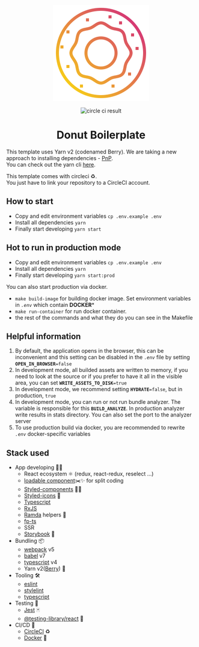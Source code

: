 <p align="center">
  <img src="/public/images/logo256x256.png" alt="Donut Logo"/>
</p>

<p align="center">
  <img src="https://circleci.com/gh/kirill-krasuk/new_boilerplate.svg?style=svg" alt="circle ci result"/>
</p>


<h1 align="center">
Donut Boilerplate
</h1>

This template uses Yarn v2 (codenamed Berry). We are taking a new approach to installing dependencies - [PnP](https://classic.yarnpkg.com/en/docs/pnp/).<br/>
You can check out the yarn cli [here](https://yarnpkg.com/cli/install).

This template comes with circleci ♻️.<br/>
You just have to link your repository to a CircleCI account.

## How to start

- Copy and edit environment variables `cp .env.example .env`
- Install all dependencies `yarn`
- Finally start developing `yarn start`

## Hot to run in production mode
- Copy and edit environment variables `cp .env.example .env`
- Install all dependencies `yarn`
- Finally start developing `yarn start:prod`

You can also start production via docker.
- `make build-image` for building docker image. Set environment variables in *`.env`*  which contain **DOCKER***
- `make run-container` for run docker container.
- the rest of the commands and what they do you can see in the Makefile
## Helpful information
1. By default, the application opens in the browser, this can be inconvenient and this setting can be disabled in the *`.env`* file by setting **`OPEN_IN_BROWSER`**`=false`
1. In development mode, all builded assets are written to memory, if you need to look at the source or if you prefer to have it all in the visible area, you can set **`WRITE_ASSETS_TO_DISK`**`=true` 
1. In development mode, we recommend setting **`HYDRATE`**`=false`, but in production, `true`
1. In development mode, you can run or not run bundle analyzer. 
The variable is responsible for this **`BUILD_ANALYZE`**. In production analyzer write results in stats directory. You can also set the port to the analyzer server
1. To use production build via docker, you are recommended to rewrite *`.env`* docker-specific variables

## Stack used
- App developing 🧑‍💻
  - React ecosystem ⚛ (redux, react-redux, reselect ...)
  - [loadable component](https://loadable-components.com/)✂️✨ for split coding
  - [Styled-components](https://styled-components.com/) 💅🏾
  - [Styled-icons](https://styled-icons.js.org/) 💅
  - [Typescript](https://www.typescriptlang.org/)
  - [RxJS](https://rxjs-dev.firebaseapp.com/guide/overview)
  - [Ramda](https://ramdajs.com/docs/#) helpers 🐏
  - [fp-ts](https://gcanti.github.io/fp-ts/learning-resources/)
  - SSR
  - [Storybook](https://storybook.js.org/) 📗
- Bundling 📦
  - [webpack](https://webpack.js.org/) v5
  - [babel](https://babeljs.io/) v7
  - [typescript](https://www.typescriptlang.org/) v4
  - Yarn v2([Berry](https://yarnpkg.com/getting-started/migration)) 🧶
- Tooling 🛠
  - [eslint](https://eslint.org/)
  - [stylelint](https://stylelint.io/)
  - [typescript](https://www.typescriptlang.org/)
- Testing 🧪
  - [Jest](https://jestjs.io/en/) 🃏
  - [@testing-library/react](https://testing-library.com/) 🦑
- CI/CD 🤖
  - [CircleCI](https://circleci.com/enterprise-trial-install/?utm_source=gb&utm_medium=SEM&utm_campaign=SEM-gb-Ld-ni&utm_content=SEM-gb-Ld-ni-CircleCILocal_impDBA&gclid=Cj0KCQiApsiBBhCKARIsAN8o_4hQShx9SiAsDCMTGa5p_8abvIQrm9VAvBGYZ-2VTqB1Ir_xVzXcfNMaAvhkEALw_wcB) ♻️
  - [Docker](https://www.docker.com/) 🐳